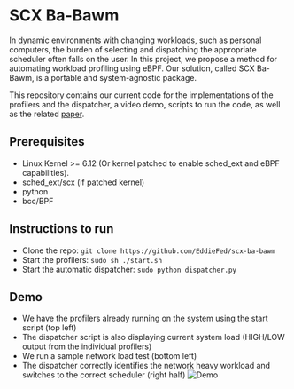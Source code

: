 # SCX Ba-Bawm

In dynamic environments with changing workloads, such as personal computers, the burden of selecting and dispatching the appropriate scheduler often falls on the user. In this project, we propose a method for automating workload profiling using eBPF. Our solution, called SCX Ba-Bawm, is a portable and system-agnostic package.

This repository contains our current code for the implementations of the profilers and the dispatcher, a video demo, scripts to run the code, as well as the related [paper](https://github.com/EddieFed/scx_ba_bawm/blob/main/scx-Ba-Bawm.pdf).

## Prerequisites
- Linux Kernel >= 6.12 (Or kernel patched to enable sched_ext and eBPF capabilities).
- sched_ext/scx (if patched kernel)
- python
- bcc/BPF

## Instructions to run
- Clone the repo: ``` git clone https://github.com/EddieFed/scx-ba-bawm ```
- Start the profilers: ```sudo sh ./start.sh```
- Start the automatic dispatcher: ```sudo python dispatcher.py```

## Demo
- We have the profilers already running on the system using the start script (top left)
- The dispatcher script is also displaying current system load (HIGH/LOW output from the individual profilers)
- We run a sample network load test (bottom left)
- The dispatcher correctly identifies the network heavy workload and switches to the correct scheduler (right half)
![Demo](https://raw.githubusercontent.com/EddieFed/scx_ba_bawm/refs/heads/main/assets/demo.gif)
